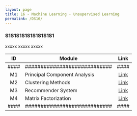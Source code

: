 ```yaml
---
layout: page
title: 16 - Machine Learning - Unsupervised Learning
permalink: /DS16/
---
```


<h3>S1S1S1S1S1S1S1S1S1</h3>

xxxxx xxxxx xxxxx

| ID | Module                     |Link|
|:--:|----------------------------|:--:|
|####|############################|####|
| M1 | Principal Component Analysis|[Link](/02-MSDS-Courses/MSDS14/M1/)|
| M2 | Clustering Methods          |[Link](/02-MSDS-Courses/MSDS14/M2/)|
| M3 | Recommender System          |[Link](/02-MSDS-Courses/MSDS14/M3/)|
| M4 | Matrix Factorization        |[Link](/02-MSDS-Courses/MSDS14/M4/)|
|####|############################|####|

